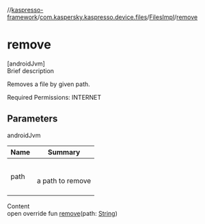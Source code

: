 //[kaspresso-framework](../../index.md)/[com.kaspersky.kaspresso.device.files](../index.md)/[FilesImpl](index.md)/[remove](remove.md)



# remove  
[androidJvm]  
Brief description  




Removes a file by given path.



Required Permissions: INTERNET





## Parameters  
  
androidJvm  
  
|  Name|  Summary| 
|---|---|
| path| <br><br>a path to remove<br><br>
  
  
Content  
open override fun [remove](remove.md)(path: [String](https://kotlinlang.org/api/latest/jvm/stdlib/kotlin/-string/index.html))  



